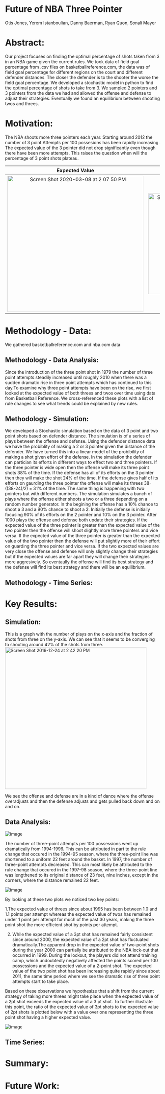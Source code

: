# Future of NBA Three Pointer
Otis Jones, Yerem Istanboulian, Danny Baerman, Ryan Quon, Sonali Mayer

# Abstract:
Our project focuses on finding the optimal percentage of shots taken from 3 in an NBA game given the current rules. We took data of field goal percentage from .csv files on basketballreference.com, the data was of field goal percentage for different regions on the court and different defender distances. The closer the defender is to the shooter the worse the field goal percentage. We developed a stochastic model in python to find the optimal percentage of shots to take from 3. We sampled 2 pointers and 3 pointers from the data we had and allowed the offense and defense to adjust their strategies. Eventually we found an equilibrium between shooting twos and threes.

# Motivation:
The NBA shoots more three pointers each year. Starting around 2012 the number of 3 point Attempts per 100 possesions has been rapidly increasing. The expected value of the 3 pointer did not drop significantly even though there have been more attempts. This raises the question when will the percentage of 3 point shots plateau.

Expected Value             | Attempts
:-------------------------:|:-------------------------:
<img width="442" alt="Screen Shot 2020-03-08 at 2 07 50 PM" src="https://user-images.githubusercontent.com/46733087/76171242-3bf8fd80-6146-11ea-9d48-ed6bc17a1942.png"> |  <img width="326" alt="Screen Shot 2020-03-08 at 2 07 56 PM" src="https://user-images.githubusercontent.com/46733087/76171252-59c66280-6146-11ea-83bb-63941ee6fe6d.png">

# Methodology - Data:
We gathered basketballreference.com and nba.com data

## Methodology - Data Analysis:
Since the introduction of the three point shot in 1979 the number of three point attempts steadily increased until roughly 2010 when there was a sudden dramatic rise in three point attempts which has continued to this day.To examine why three point attempts have been on the rise, we first looked at the expected value of both threes and twos over time using data from Basketball Reference. We cross-referenced these plots with a list of rule changes to see what trends could be explained by new rules. 

## Methodology - Simulation:
We developed a Stochastic simulation based on the data of 3 point and two point shots based on defender distance. The simulation is of a series of plays between the offense and defense. Using the defender distance data we have the probiblity of making a 2 or 3 pointer given the distance of the defender. We have turned this into a linear model of the probibility of making a shot given effort of the defense. In the simulation the defender can partician its efforts in different ways to effect two and three pointers. If the three pointer is wide open then the offense will make its three point shots 38% of the time. If the defense has all of its efforts on the 3 pointer then they will make the shot 24% of the time. If the defense gives half of its efforts on gaurding the three pointer the offense will make its threes 38-((38-24)/2) = 31% of the time. The same thing is happening with two pointers but with different numbers.
  The simulation simulates a bunch of plays where the offense either shoots a two or a three depending on a random number generator. In the begining the offense has a 10% chance to shoot a 3 and a 90% chance to shoot a 2. Initially the defense is initially focusing 90% of its efforts on the 2 pointer and 10% on the 3 pointer. After 1000 plays the offense and defense both update their strategies. If the expected value of the three pointer is greater than the expected value of the two pointer then the offense will shoot slightly more three pointers and vice versa. If the expected value of the three pointer is greater than the expected value of the two pointer then the defense will put slightly more of their effort on guarding the three pointer and vice versa. If the two expected values are very close the offense and defense will only slightly change their strategies but if the expected values are far apart they will change their strategies more aggresively. So eventaully the offense will find its best strategy and the defense will find its best strategy and there will be an equilibrium.
  
## Methodology - Time Series:  

# Key Results:
## Simulation:
This is a graph with the number of plays on the x-axis and the fraction of shots from three on the y-axis. We can see that it seems to be converging to shooting around 42% of the shots from three.
<img width="460" alt="Screen Shot 2019-12-24 at 2 42 20 PM" src="https://user-images.githubusercontent.com/46733087/76170755-1ff35d00-6142-11ea-8c5c-fed41c0ec076.png">

We see the offense and defense are in a kind of dance where the offense overadjusts and then the defense adjusts and gets pulled back down and on and on. 

## Data Analysis:

![image](https://user-images.githubusercontent.com/47067688/76171194-cbea7780-6145-11ea-8226-7e18b76a2d8e.png)

The number of three-point attempts per 100 possessions went up dramatically from 1994-1996. This can be attributed in part to the rule change that occured in the 1994-95 season, where the three-point line was shortened to a uniform 22 feet around the basket. In 1997, the number of three-point attempts decreased. This can most likely be attributed to the rule change that occured in the 1997-98 season, where the three-point line was lengthened to its original distance of 23 feet, nine inches, except in the corners, where the distance remained 22 feet. 


![image](https://user-images.githubusercontent.com/47067688/76171198-d3118580-6145-11ea-836b-b834adcfef22.png)


By looking at these two plots we noticed two key points:

1.The expected value of threes since about 1995 has been between 1.0 and 1.1 points per attempt whereas the expected value of twos has remained under 1 point per attempt for much of the past 30 years, making the three point shot the more efficient shot by points per attempt.

2. While the expected value of a 3pt shot has remained fairly consistent since around 2000, the expected value of a 2pt shot has fluctuated dramatically.The apparent drop in the expected value of two-point shots during the year 2000 can partially be attributed to the NBA lock-out that occurred in 1999. During the lockout, the players did not attend training camp, which undoubtedly negatively affected the points scored per 100 possessions and the expected value of a 2-point shot. The expected value of the two point shot has been increasing quite rapidly since about 2011, the same time period where we see the dramatic rise of three point attempts start to take place.

Based on these observations we hypothesize that a shift from the current strategy of taking more threes might take place when the expected value of a 2pt shot exceeds the expected value of a 3 pt shot. To further illustrate this point, the ratio of the expected value of 3pt shots to the expected value of 2pt shots is plotted below with a value over one representing the three point shot having a higher expected value.

![image](https://user-images.githubusercontent.com/47067688/76171201-da389380-6145-11ea-84af-16ce44a4bf36.png)

## Time Series:

# Summary:


# Future Work:


